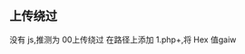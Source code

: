 ## 上传绕过

没有 js,推测为 00上传绕过 
在路径上添加 1.php+,将 Hex 值gaiw
<!--stackedit_data:
eyJoaXN0b3J5IjpbLTE4NjYwNDk2MDVdfQ==
-->